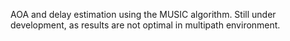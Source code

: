 AOA and delay estimation using the MUSIC algorithm. 
Still under development, as results are not optimal in multipath environment.
